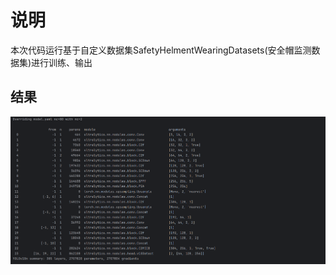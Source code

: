 # 说明

本次代码运行基于自定义数据集SafetyHelmentWearingDatasets(安全帽监测数据集)进行训练、输出

## 结果

<img src="./img/截图1.png" >


